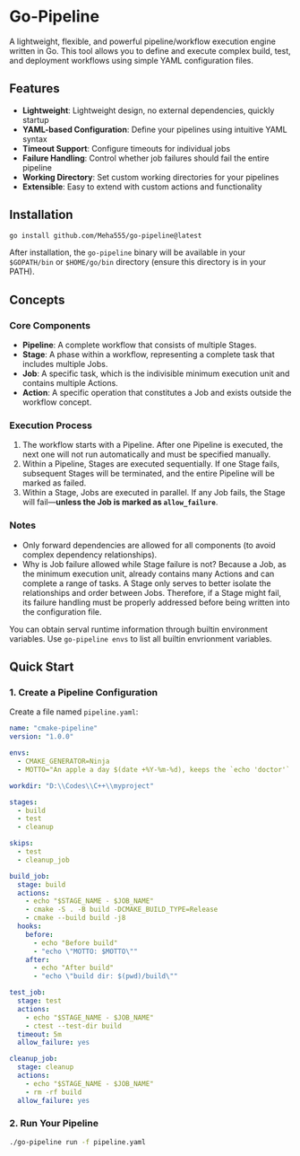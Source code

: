 # Go-Pipeline

A lightweight, flexible, and powerful pipeline/workflow execution engine written in Go. This tool allows you to define and execute complex build, test, and deployment workflows using simple YAML configuration files.

## Features

- **Lightweight**: Lightweight design, no external dependencies, quickly startup
- **YAML-based Configuration**: Define your pipelines using intuitive YAML syntax
- **Timeout Support**: Configure timeouts for individual jobs
- **Failure Handling**: Control whether job failures should fail the entire pipeline
- **Working Directory**: Set custom working directories for your pipelines
- **Extensible**: Easy to extend with custom actions and functionality

## Installation

```bash
go install github.com/Meha555/go-pipeline@latest
```

After installation, the `go-pipeline` binary will be available in your `$GOPATH/bin` or `$HOME/go/bin` directory (ensure this directory is in your PATH).

## Concepts

### Core Components

- **Pipeline**: A complete workflow that consists of multiple Stages.
- **Stage**: A phase within a workflow, representing a complete task that includes multiple Jobs.
- **Job**: A specific task, which is the indivisible minimum execution unit and contains multiple Actions.
- **Action**: A specific operation that constitutes a Job and exists outside the workflow concept.

### Execution Process

1. The workflow starts with a Pipeline. After one Pipeline is executed, the next one will not run automatically and must be specified manually.
2. Within a Pipeline, Stages are executed sequentially. If one Stage fails, subsequent Stages will be terminated, and the entire Pipeline will be marked as failed.
3. Within a Stage, Jobs are executed in parallel. If any Job fails, the Stage will fail—**unless the Job is marked as `allow_failure`**.

### Notes

- Only forward dependencies are allowed for all components (to avoid complex dependency relationships).
- Why is Job failure allowed while Stage failure is not? Because a Job, as the minimum execution unit, already contains many Actions and can complete a range of tasks. A Stage only serves to better isolate the relationships and order between Jobs. Therefore, if a Stage might fail, its failure handling must be properly addressed before being written into the configuration file.

You can obtain serval runtime information through builtin environment variables. Use `go-pipeline envs` to list all builtin envrionment variables.

## Quick Start

### 1. Create a Pipeline Configuration

Create a file named `pipeline.yaml`:

```yaml
name: "cmake-pipeline"
version: "1.0.0"

envs:
  - CMAKE_GENERATOR=Ninja
  - MOTTO="An apple a day $(date +%Y-%m-%d), keeps the `echo 'doctor'` away"

workdir: "D:\\Codes\\C++\\myproject"

stages:
  - build
  - test
  - cleanup

skips:
  - test
  - cleanup_job

build_job:
  stage: build
  actions:
    - echo "$STAGE_NAME - $JOB_NAME"
    - cmake -S . -B build -DCMAKE_BUILD_TYPE=Release
    - cmake --build build -j8
  hooks:
    before:
      - echo "Before build"
      - "echo \"MOTTO: $MOTTO\""
    after:
      - echo "After build"
      - "echo \"build dir: $(pwd)/build\""

test_job:
  stage: test
  actions:
    - echo "$STAGE_NAME - $JOB_NAME"
    - ctest --test-dir build
  timeout: 5m
  allow_failure: yes

cleanup_job:
  stage: cleanup
  actions:
    - echo "$STAGE_NAME - $JOB_NAME"
    - rm -rf build
  allow_failure: yes
```

### 2. Run Your Pipeline

```bash
./go-pipeline run -f pipeline.yaml
```
